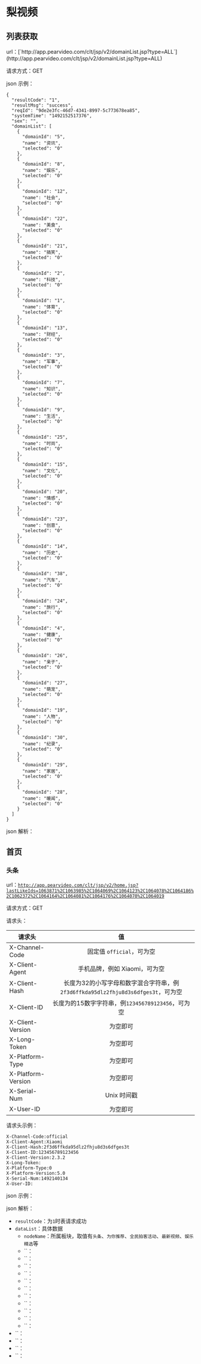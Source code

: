 # 梨视频 #
<h2 id="listGet">列表获取</h2>
url：[`http://app.pearvideo.com/clt/jsp/v2/domainList.jsp?type=ALL`](http://app.pearvideo.com/clt/jsp/v2/domainList.jsp?type=ALL)

请求方式：GET

json 示例：

	{
      "resultCode": "1",
      "resultMsg": "success",
      "reqId": "9de2e3fc-46d7-4341-8997-5c773678ea85",
      "systemTime": "1492152517376",
      "sex": "",
      "domainList": [
        {
          "domainId": "5",
          "name": "资讯",
          "selected": "0"
        },
        {
          "domainId": "8",
          "name": "娱乐",
          "selected": "0"
        },
        {
          "domainId": "12",
          "name": "社会",
          "selected": "0"
        },
        {
          "domainId": "22",
          "name": "美食",
          "selected": "0"
        },
        {
          "domainId": "21",
          "name": "搞笑",
          "selected": "0"
        },
        {
          "domainId": "2",
          "name": "科技",
          "selected": "0"
        },
        {
          "domainId": "1",
          "name": "体育",
          "selected": "0"
        },
        {
          "domainId": "13",
          "name": "财经",
          "selected": "0"
        },
        {
          "domainId": "3",
          "name": "军事",
          "selected": "0"
        },
        {
          "domainId": "7",
          "name": "知识",
          "selected": "0"
        },
        {
          "domainId": "9",
          "name": "生活",
          "selected": "0"
        },
        {
          "domainId": "25",
          "name": "时尚",
          "selected": "0"
        },
        {
          "domainId": "15",
          "name": "文化",
          "selected": "0"
        },
        {
          "domainId": "20",
          "name": "情感",
          "selected": "0"
        },
        {
          "domainId": "23",
          "name": "创意",
          "selected": "0"
        },
        {
          "domainId": "14",
          "name": "历史",
          "selected": "0"
        },
        {
          "domainId": "38",
          "name": "汽车",
          "selected": "0"
        },
        {
          "domainId": "24",
          "name": "旅行",
          "selected": "0"
        },
        {
          "domainId": "4",
          "name": "健康",
          "selected": "0"
        },
        {
          "domainId": "26",
          "name": "亲子",
          "selected": "0"
        },
        {
          "domainId": "27",
          "name": "萌宠",
          "selected": "0"
        },
        {
          "domainId": "19",
          "name": "人物",
          "selected": "0"
        },
        {
          "domainId": "30",
          "name": "纪录",
          "selected": "0"
        },
        {
          "domainId": "29",
          "name": "家居",
          "selected": "0"
        },
        {
          "domainId": "28",
          "name": "暖闻",
          "selected": "0"
        }
      ]
    }

json 解析：

<h2 id="home">首页</h2>
<h3 id="head"> 头条 </h3>

url：[`http://app.pearvideo.com/clt/jsp/v2/home.jsp?lastLikeIds=1063871%2C1063985%2C1064069%2C1064123%2C1064078%2C1064186%2C1062372%2C1064164%2C1064081%2C1064176%2C1064070%2C1064019`](http://app.pearvideo.com/clt/jsp/v2/home.jsp?lastLikeIds=1063871%2C1063985%2C1064069%2C1064123%2C1064078%2C1064186%2C1062372%2C1064164%2C1064081%2C1064176%2C1064070%2C1064019)

请求方式：GET

请求头：

| 请求头        | 值           |
| ------------- |:-------------:|
|  X-Channel-Code    | 固定值 `official`，可为空 |
|  X-Client-Agent    | 手机品牌，例如 Xiaomi，可为空 |
|   X-Client-Hash   | 长度为32的小写字母和数字混合字符串，例`2f3d6ffkda95dlz2fhju8d3s6dfges3t`，可为空 |
|   X-Client-ID   | 长度为的15数字字符串，例`123456789123456`，可为空 |
|   X-Client-Version   | 为空即可 |
|   X-Long-Token   | 为空即可 |
|   X-Platform-Type   | 为空即可 |
|   X-Platform-Version   | 为空即可 |
|  X-Serial-Num    | Unix 时间戳 |
|   X-User-ID   | 为空即可 |

请求头示例：

	X-Channel-Code:official
	X-Client-Agent:Xiaomi
	X-Client-Hash:2f3d6ffkda95dlz2fhju8d3s6dfges3t
	X-Client-ID:123456789123456
	X-Client-Version:2.3.2
	X-Long-Token:
	X-Platform-Type:0
	X-Platform-Version:5.0
	X-Serial-Num:1492140134
	X-User-ID:

json 示例：

json 解析：

- `resultCode`：为`1`时表请求成功
- `dataList`：具体数据
	- `nodeName`：所属板块，取值有`头条`、`为你推荐`、`全民拍客活动`、`最新视频`、`娱乐精选`等
	- ``：
	- ``：
	- ``：
	- ``：
	- ``：
	- ``：
	- ``：
	- ``：
	- ``：
	- ``：
	- ``：
- ``：
- ``：
- ``：
- ``：